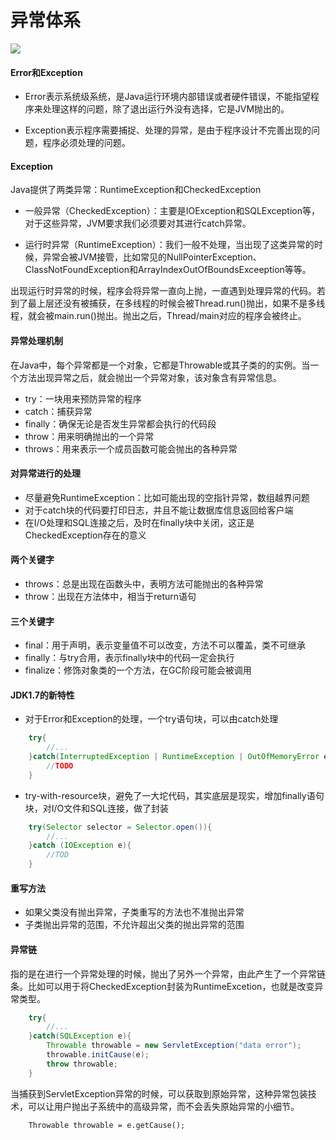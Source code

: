 # 异常体系


![](http://p5s0bbd0l.bkt.clouddn.com/exception1.jpg)


#### Error和Exception

- Error表示系统级系统，是Java运行环境内部错误或者硬件错误，不能指望程序来处理这样的问题，除了退出运行外没有选择，它是JVM抛出的。

- Exception表示程序需要捕捉、处理的异常，是由于程序设计不完善出现的问题，程序必须处理的问题。


#### Exception

Java提供了两类异常：RuntimeException和CheckedException

- 一般异常（CheckedException）：主要是IOException和SQLException等，对于这些异常，JVM要求我们必须要对其进行catch异常。

- 运行时异常（RuntimeException）：我们一般不处理，当出现了这类异常的时候，异常会被JVM接管，比如常见的NullPointerException、ClassNotFoundException和ArrayIndexOutOfBoundsExceeption等等。

出现运行时异常的时候，程序会将异常一直向上抛，一直遇到处理异常的代码。若到了最上层还没有被捕获，在多线程的时候会被Thread.run()抛出，如果不是多线程，就会被main.run()抛出。抛出之后，Thread/main对应的程序会被终止。

#### 异常处理机制

在Java中，每个异常都是一个对象，它都是Throwable或其子类的的实例。当一个方法出现异常之后，就会抛出一个异常对象，该对象含有异常信息。

- try：一块用来预防异常的程序
- catch：捕获异常
- finally：确保无论是否发生异常都会执行的代码段
- throw：用来明确抛出的一个异常
- throws：用来表示一个成员函数可能会抛出的各种异常

#### 对异常进行的处理

- 尽量避免RuntimeException：比如可能出现的空指针异常，数组越界问题
- 对于catch块的代码要打印日志，并且不能让数据库信息返回给客户端
- 在I/O处理和SQL连接之后，及时在finally块中关闭，这正是CheckedException存在的意义

#### 两个关键字

- throws：总是出现在函数头中，表明方法可能抛出的各种异常
- throw：出现在方法体中，相当于return语句


#### 三个关键字

- final：用于声明，表示变量值不可以改变，方法不可以覆盖，类不可继承
- finally：与try合用，表示finally块中的代码一定会执行
- finalize：修饰对象类的一个方法，在GC阶段可能会被调用

#### JDK1.7的新特性

- 对于Error和Exception的处理，一个try语句块，可以由catch处理

```java
	try{
		//...
	}catch(InterruptedException | RuntimeException | OutOfMemoryError e){
		//TODO
	}
```
- try-with-resource块，避免了一大坨代码，其实底层是现实，增加finally语句块，对I/O文件和SQL连接，做了封装

```java
    try(Selector selector = Selector.open()){
        //...
    }catch (IOException e){
        //TOD
    }
```

#### 重写方法

- 如果父类没有抛出异常，子类重写的方法也不准抛出异常
- 子类抛出异常的范围，不允许超出父类的抛出异常的范围

#### 异常链

指的是在进行一个异常处理的时候，抛出了另外一个异常，由此产生了一个异常链条。比如可以用于将CheckedException封装为RuntimeExcetion，也就是改变异常类型。

```java
	try{
		//...
	}catch(SQLException e){
		Throwable throwable = new ServletException("data error");
		throwable.initCause(e);
		throw throwable;
	}
```

当捕获到ServletException异常的时候，可以获取到原始异常，这种异常包装技术，可以让用户抛出子系统中的高级异常，而不会丢失原始异常的小细节。

```
	Throwable throwable = e.getCause();
```
